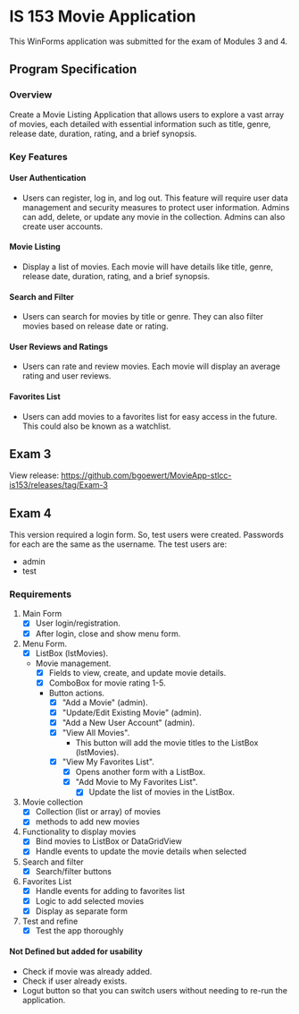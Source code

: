 ﻿# IS 153 Movie Application

This WinForms application was submitted for the exam of Modules 3 and 4.

## Program Specification

### Overview

Create a Movie Listing Application that allows users to explore a vast array of movies, each detailed with essential information such as title, genre, release date, duration, rating, and a brief synopsis.

### Key Features

#### User Authentication

- Users can register, log in, and log out. This feature will require user data management and security measures to protect user information. Admins can add, delete, or update any movie in the collection. Admins can also create user accounts.

#### Movie Listing

- Display a list of movies. Each movie will have details like title, genre, release date, duration, rating, and a brief synopsis.

#### Search and Filter

- Users can search for movies by title or genre. They can also filter movies based on release date or rating.

#### User Reviews and Ratings

- Users can rate and review movies. Each movie will display an average rating and user reviews.

#### Favorites List

- Users can add movies to a favorites list for easy access in the future. This could also be known as a watchlist.

## Exam 3

View release: https://github.com/bgoewert/MovieApp-stlcc-is153/releases/tag/Exam-3

## Exam 4

This version required a login form. So, test users were created. Passwords for each are the same as the username. The test users are:

- admin
- test

### Requirements

1. Main Form
    - [x] User login/registration.
    - [x] After login, close and show menu form.
2. Menu Form.
    - [x] ListBox (lstMovies).
    - Movie management.
      - [x] Fields to view, create, and update movie details.
      - [x] ComboBox for movie rating 1-5.
      - Button actions.
        - [x] "Add a Movie" (admin).
        - [x] "Update/Edit Existing Movie" (admin).
        - [x] "Add a New User Account" (admin).
        - [x] "View All Movies".
          - This button will add the movie titles to the ListBox (lstMovies).
        - [x] "View My Favorites List".
          - [x] Opens another form with a ListBox.
          - [x] "Add Movie to My Favorites List".
            - [x] Update the list of movies in the ListBox.
3. Movie collection
    - [x] Collection (list or array) of movies
    - [x] methods to add new movies
4. Functionality to display movies
    - [x] Bind movies to ListBox or DataGridView
    - [x] Handle events to update the movie details when selected
5. Search and filter
    - [x] Search/filter buttons
6. Favorites List
    - [x] Handle events for adding to favorites list
    - [x] Logic to add selected movies
    - [x] Display as separate form
7. Test and refine
    - [x] Test the app thoroughly

#### Not Defined but added for usability

- Check if movie was already added.
- Check if user already exists.
- Logut button so that you can switch users without needing to re-run the application.
